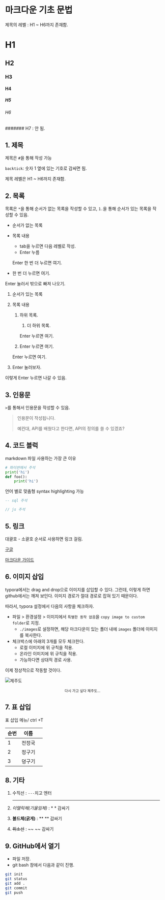 # 마크다운 기초 문법



제목의 레벨 : H1 ~ H6까지 존재함.

# H1

## H2

### H3

#### H4

##### H5

###### H6

####### H7 : 안 됨.





## 1. 제목

제목은 `#`을 통해 작성 가능

`backtick`: 숫자 1 옆에 있는 기호로 감싸면 됨.

제목 레벨은 H1 ~ H6까지 존재함.





## 2. 목록

목록은 `*`을 통해 순서가 없는 목록을 작성할 수 있고, `1.`을 통해 순서가 있는 목록을 작성할 수 있음.

* 순서가 없는 목록

* 목록 내용

  * tab을 누르면 다음 레벨로 작성.
  * Enter 누름

  Enter 한 번 더 누르면 여기.

* 한 번 더 누르면 여기.

Enter 눌러서 밖으로 빠져 나오기.



1. 순서가 있는 목록

2. 목록 내용

   1. 하위 목록.

      1. 더 하위 목록.

      Enter 누르면 여기.

   2. Enter 누르면 여기.

   Enter 누르면 여기.

3. Enter 눌러보자.

이렇게 Enter 누르면 나갈 수 있음.





## 3. 인용문

`>`를 통해서 인용문을 작성할 수 있음.

> 인용문이 작성됩니다.
>
> 예컨대, API를 배웠다고 한다면, API의 정의를 쓸 수 있겠죠?





## 4. 코드 블럭

markdown 파일 사용하는 가장 큰 이유

``` python
# 파이썬에서 주석
print('hi')
def foo():
    print('hi')
```

언어 별로 맞춤형 syntax highlighting 가능

``` sql
-- sql 주석
```

``` javascript
// js 주석
```





## 5. 링크

대괄호 - 소괄호 순서로 사용하면 링크 걸림.

[구글](https://google.com)

[마크다운 가이드](https://guides.github.com/features/mastering-markdown/)





## 6. 이미지 삽입

 typora에서는 drag and drop으로 이미지를 삽입할 수 있다. 그런데, 이렇게 하면 github에서는 깨져 보인다. 이미지 경로가 절대 경로로 잡혀 있기 때문이다.

 따라서, typora 설정에서 다음의 사항을 체크하자. 



* 파일 > 환경설정 > 이미지에서 `특별한 동작 없음`을 `copy image to custom folder`로 지정.
  * `./images`로 설정하면, 해당 마크다운이 있는 폴더 내에 `images` 폴더에 이미지를 복사한다.
* 체크박스에 아래의 3개를 모두 체크한다.
  * 로컬 이미지에 위 규칙을 적용.
  * 온라인 이미지에 위 규칙을 적용.
  * 가능하다면 상대적 경로 사용.



이제 정상적으로 작동할 것이다.



![제주도](제주도.jpg)

<center><sup> 다시 가고 싶다 제주도...</sup></center>





## 7. 표 삽입

표 삽입 메뉴/ ctrl +T

| 순번 | 이름   |      |
| ---- | ------ | ---- |
| 1    | 전정국 |      |
| 2    | 정구기 |      |
| 3    | 뎡구기 |      |





## 8. 기타

1. 수직선 : `---`치고 엔터

   ---

   

2. *이탤릭체(기울임체)* : * * 감싸기

3. **볼드체(굵게)** : ** ** 감싸기

4. ~~취소선~~ : ~~ ~~ 감싸기





## 9. GitHub에서 열기

* 파일 저장.
* git bash 창에서 다음과 같이 진행.

```bash
git init
git status
git add .
git commit
git push
```





